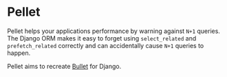 # Pellet

Pellet helps your applications performance by warning against `N+1` queries. The Django ORM makes it easy to forget using `select_related` and `prefetch_related` correctly and can accidentally cause `N+1` queries to happen.

Pellet aims to recreate [Bullet](https://github.com/flyerhzm/bullet) for Django.
